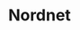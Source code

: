 ---
facebook: http://facebook.com/nordnetsverige
guide: https://brand.nordnet.se/
instagram: http://instagram.com/nordnet
logohandle: nordnetse
sort: nordnet
title: Nordnet
twitter: https://x.com/nordnetse
website: https://www.nordnet.se/start.html
youtube: http://youtube.com/user/nordnetbank
---
